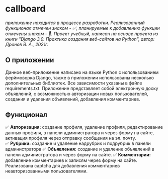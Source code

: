 # callboard 
*приложение находится в процессе разработки. Реализованный функционал отмечен знаком - :white_check_mark:, планируемые к добавлению функции отмечены знаком - :black_square_button:.
Проект учебный, написан на основе проекта из книги "Django 3.0. Практика создания веб-сайтов на Python", автор: Дронов В. А., 2021г.*

## О приложении
  Данное веб-приложение написано на языке Python с использованием ферймоворка Django, также в приложении использованы несколько дополнительных библиотек. Все зависимости 
  указаны в файле requirements.txt. 
  Приложение представляет собой электронную доску объявлений, с возможностью авторизации новых пользователей, создания и удаления объявлений, добавления комментариев. 
  
## Функционал
  :white_check_mark: **Авторизация:** создание профиля, удаление профиля, редактирование данных профиля, в панели администратора и через форму на сайте, активация профиля
                      через отправку сообщения на эл. почту.                    
  :white_check_mark: **Рубрики:** создание и удаление надрубрик и подрубрик в панели администратора
  :white_check_mark: **Объявления:** создание и удаление объявлений в панели администратора и через форму на сайте. 
  :white_check_mark: **Комментарии:** добавление комментариев к записям через форму на сайте. Реализована captcha для добавления комментариев неавторизованными пользователями. 

